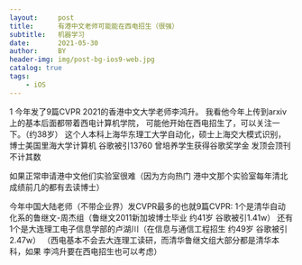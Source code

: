 ```yaml
---
layout:     post
title:      有港中文老师可能能在西电招生（很强）
subtitle:   机器学习
date:       2021-05-30
author:     BY
header-img: img/post-bg-ios9-web.jpg
catalog: true
tags:
    - iOS
---
```

1 今年发了9篇CVPR 2021的香港中文大学老师李鸿升。
我看他今年上传到arxiv上的基本后面都带着西电计算机学院，
可能他开始在西电招生了，可以关注一下。（约38岁）
这个人本科上海华东理工大学自动化，硕士上海交大模式识别，博士美国里海大学计算机
谷歌被引13760 曾培养学生获得谷歌奖学金 发顶会顶刊不计其数

如果正常申请港中文他们实验室很难（因为方向热门 港中文那个实验室每年清北成绩前几的都有去读博士）

今年中国大陆老师（不带企业界）发CVPR最多的也就9篇CVPR:
1个是清华自动化系的鲁继文-周杰组（鲁继文2011新加坡博士毕业 约41岁 谷歌被引1.41w）
还有1个是大连理工电子信息学部的卢湖川（在信息与通信工程招生 约49岁 谷歌被引2.47w）
（西电基本不会去大连理工读研，而清华鲁继文组大部分都是清华本科，如果
李鸿升要在西电招生也可以考虑）